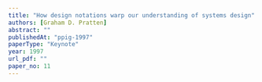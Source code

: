 ```yaml
---
title: "How design notations warp our understanding of systems design"
authors: [Graham D. Pratten]
abstract: ""
publishedAt: "ppig-1997"
paperType: "Keynote"
year: 1997
url_pdf: ""
paper_no: 11
---
```

